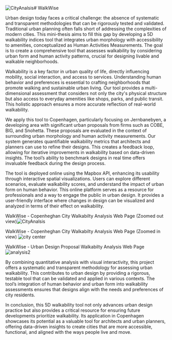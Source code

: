 ![CityAnalsis](https://github.com/user-attachments/assets/356f0ad5-ee7a-493e-b13d-24523ec65f16)# WalkWise

Urban design today faces a critical challenge: the absence of systematic and transparent methodologies that can be rigorously tested and validated. Traditional urban planning often falls short of addressing the complexities of modern cities. This mini-thesis aims to fill this gap by developing a 5D walkability indices tool that integrates urban morphology with accessibility to amenities, conceptualized as Human Activities Measurements. The goal is to create a comprehensive tool that assesses walkability by considering  urban form and human activity patterns, crucial for designing livable and walkable neighborhoods.

Walkability is a key factor in urban quality of life, directly influencing mobility, social interaction, and access to services. Understanding human behavior and preferences is essential to crafting neighborhoods that promote walking and sustainable urban living. Our tool provides a multi-dimensional assessment that considers not only the city's physical structure but also access to everyday amenities like shops, parks, and public transit. This holistic approach ensures a more accurate reflection of real-world walkability.

We apply this tool to Copenhagen, particularly focusing on Jernbanebyen, a developing area with significant urban proposals from firms such as COBE, BIG, and Snohetta. These proposals are evaluated in the context of surrounding urban morphology and human activity measurements. Our system generates quantifiable walkability metrics that architects and planners can use to refine their designs. This creates a feedback loop, allowing for iterative improvements in walkability based on data-driven insights. The tool’s ability to benchmark designs in real time offers invaluable feedback during the design process.

The tool is deployed online using the Mapbox API, enhancing its usability through interactive spatial visualizations. Users can explore different scenarios, evaluate walkability scores, and understand the impact of urban form on human behavior. This online platform serves as a resource for professionals and a way to engage the public in urban design. It provides a user-friendly interface where changes in design can be visualized and analyzed in terms of their effect on walkability.


WalkWise - Copenheghan City Walkabilty Analysis Web Page (Zoomed out view)![CityAnalsis](https://github.com/user-attachments/assets/9c093911-7e6b-47d0-b761-c640f745ddcc)


WalkWise - Copenheghan City Walkabilty Analysis Web Page (Zoomed in view) 
![city center](https://github.com/user-attachments/assets/1039879a-0602-4285-9e92-94dd0c00da88)

 WalkWise - Urban Design Proposal Walkabilty Analysis Web Page
 ![analysis2](https://github.com/user-attachments/assets/105d9fb3-1910-4152-a652-310ef5a0a069)



                                                        

By combining quantitative analysis with visual interactivity, this project offers a systematic and transparent methodology for assessing urban walkability. This contributes to urban design by providing a rigorous, testable tool that can be validated and applied in various contexts. The tool’s integration of human behavior and urban form into walkability assessments ensures that designs align with the needs and preferences of city residents.

In conclusion, this 5D walkability tool not only advances urban design practice but also provides a critical resource for ensuring future developments prioritize walkability. Its application in Copenhagen showcases its potential as a valuable tool for architects and urban planners, offering data-driven insights to create cities that are more accessible, functional, and aligned with the ways people live and move.

